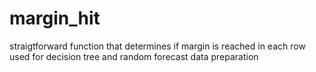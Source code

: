 # margin_hit
straigtforward function that determines if margin is reached in each row
used for decision tree and random forecast data preparation 
